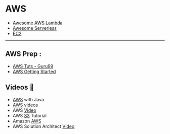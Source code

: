 # AWS


* [Awesome AWS Lambda](https://github.com/simplemerchant/awesome-aws-lambda)
* [Awesome Serverless](https://github.com/JustServerless/awesome-serverless)
* [EC2]( )

---
## AWS Prep :
* [AWS Tuts - Guru99](http://www.guru99.com/aws-tutorial.html)
* [AWS Getting Started](https://aws.amazon.com/getting-started/tutorials/)

## Videos :movie_camera:
* [AWS](https://www.youtube.com/playlist?list=PLfi5oI2EMygMD4xxZxHKwrPsz7g_uraQo) with Java
* [AWS](https://www.youtube.com/playlist?list=PL6TbWIxWsLY1_un_cd6xIyf4TAHxbqmDg) videos
* AWS [Video](https://www.youtube.com/playlist?list=PL2E934wazTBgxfwF_bFIPercCCqjz24fm)
* AWS [S3](https://www.youtube.com/playlist?list=PL9FS718jnHRwXyw27vTrrH2oGoKtsmy9d) Tutorial
* Amazon [AWS](https://www.youtube.com/playlist?list=PL50mYnndduIHbzf1cU8RWLynotzSiUaLi)
* AWS Solution Architect [Video](https://www.youtube.com/playlist?list=PL4ePDvEWFtXgD5QgImq1x23sImUL26OjN)
